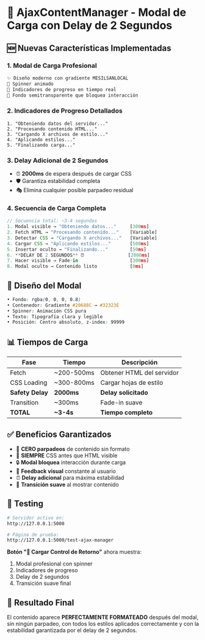 # 🎯 AjaxContentManager - Modal de Carga con Delay de 2 Segundos

## 🆕 Nuevas Características Implementadas

### 1. **Modal de Carga Profesional**
```css
✨ Diseño moderno con gradiente MESILSANLOCAL
🔄 Spinner animado
📝 Indicadores de progreso en tiempo real
🎨 Fondo semitransparente que bloquea interacción
```

### 2. **Indicadores de Progreso Detallados**
```
1. "Obteniendo datos del servidor..."
2. "Procesando contenido HTML..."
3. "Cargando X archivos de estilo..."
4. "Aplicando estilos..."
5. "Finalizando carga..."
```

### 3. **Delay Adicional de 2 Segundos**
- ⏰ **2000ms** de espera después de cargar CSS
- 🛡️ Garantiza estabilidad completa
- 🎭 Elimina cualquier posible parpadeo residual

### 4. **Secuencia de Carga Completa**

```javascript
// Secuencia total: ~3-4 segundos
1. Modal visible → "Obteniendo datos..."     [300ms]
2. Fetch HTML → "Procesando contenido..."    [Variable]
3. Detectar CSS → "Cargando X archivos..."   [Variable]
4. Cargar CSS → "Aplicando estilos..."       [500ms]
5. Insertar oculto → "Finalizando..."        [50ms]
6. **DELAY DE 2 SEGUNDOS** ⏰                [2000ms]
7. Hacer visible → Fade-in                   [300ms]
8. Modal oculto → Contenido listo            [0ms]
```

## 🎨 Diseño del Modal

```css
• Fondo: rgba(0, 0, 0, 0.8)
• Contenedor: Gradiente #20688C → #32323E
• Spinner: Animación CSS pura
• Texto: Tipografía clara y legible
• Posición: Centro absoluto, z-index: 99999
```

## 📊 Tiempos de Carga

| Fase | Tiempo | Descripción |
|------|--------|-------------|
| Fetch | ~200-500ms | Obtener HTML del servidor |
| CSS Loading | ~300-800ms | Cargar hojas de estilo |
| **Safety Delay** | **2000ms** | **Delay solicitado** |
| Transition | ~300ms | Fade-in suave |
| **TOTAL** | **~3-4s** | **Tiempo completo** |

## ✅ Beneficios Garantizados

- 🚫 **CERO parpadeos** de contenido sin formato
- 🎯 **SIEMPRE** CSS antes que HTML visible
- 🔒 **Modal bloquea** interacción durante carga
- 📱 **Feedback visual** constante al usuario
- ⏰ **Delay adicional** para máxima estabilidad
- 🎨 **Transición suave** al mostrar contenido

## 🧪 Testing

```bash
# Servidor activo en:
http://127.0.0.1:5000

# Página de prueba:
http://127.0.0.1:5000/test-ajax-manager
```

**Botón "🔧 Cargar Control de Retorno"** ahora muestra:
1. Modal profesional con spinner
2. Indicadores de progreso
3. Delay de 2 segundos
4. Transición suave final

## 🎉 Resultado Final

El contenido aparece **PERFECTAMENTE FORMATEADO** después del modal, sin ningún parpadeo, con todos los estilos aplicados correctamente y con la estabilidad garantizada por el delay de 2 segundos.

